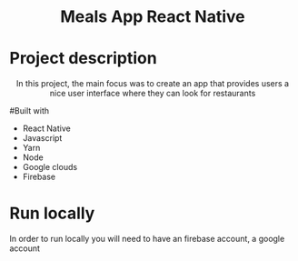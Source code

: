 <h1 align="center">Meals App React Native</h1>

# Project description

<p align="center">In this project, the main focus was to create an app that provides users a nice user interface where they can look for restaurants</p>

#Built with
 - React Native
 - Javascript
 - Yarn
 - Node
 - Google clouds
 - Firebase
 
 # Run locally
 
 In order to run locally you will need to have an firebase account, a google account
